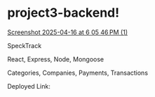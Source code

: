 # project3-backend!
[Screenshot 2025-04-16 at 6 05 46 PM (1)](https://github.com/user-attachments/assets/17ffee6d-eb44-488d-a2fe-266df6cd8a0a)

SpeckTrack

React, Express, Node, Mongoose

Categories, Companies, Payments, Transactions

Deployed Link:
